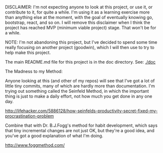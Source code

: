 DISCLAIMER: I'm not expecting anyone to look at this project, or use it, or contribute to it, for
quite a while. I'm using it as a learning exercise more than anything else at the moment, with the
goal of eventually knowing go, bootstrap, react, and so on. I will remove this disclaimer when
I think the project has reached MVP (minimum viable project) stage. That won't be for a while.

NOTE: I'm not abandoning this project, but I've decided to spend some time really focusing on
another project (goodwin), which I will then use to try to help make this project.

The main README.md file for this project is in the doc directory.
See: [./doc](https://github.com/rlunde/funtodone/tree/master/doc)

The Madness to my Method:

Anyone looking at this (and other of my repos) will see that I've got a lot of little tiny
commits, many of which are hardly more than documentation. I'm trying out something called
the Seinfeld Method, in which the important thing is just to make a daily effort, not
how much you get done in any one day.

http://lifehacker.com/5886128/how-seinfelds-productivity-secret-fixed-my-procrastination-problem

Combine that with Dr. B.J.Fogg's method for habit development, which says that tiny
incremental changes are not just OK, but they're a good idea, and you've got a good
explanation of what I'm doing.

http://www.foggmethod.com/

